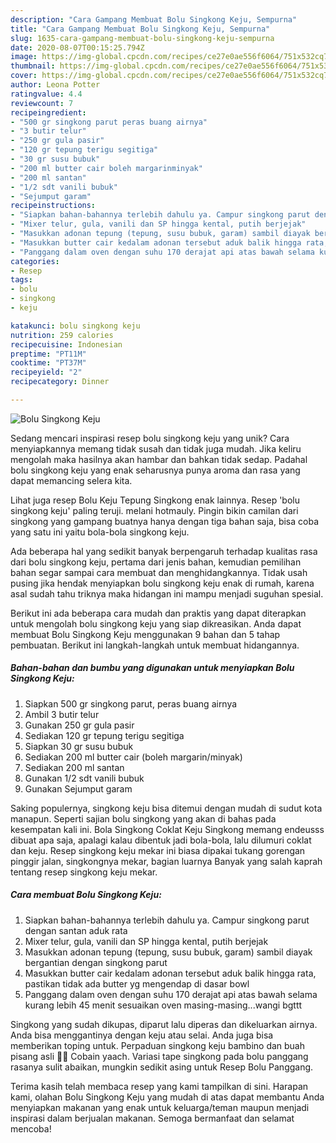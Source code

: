 ```yaml
---
description: "Cara Gampang Membuat Bolu Singkong Keju, Sempurna"
title: "Cara Gampang Membuat Bolu Singkong Keju, Sempurna"
slug: 1635-cara-gampang-membuat-bolu-singkong-keju-sempurna
date: 2020-08-07T00:15:25.794Z
image: https://img-global.cpcdn.com/recipes/ce27e0ae556f6064/751x532cq70/bolu-singkong-keju-foto-resep-utama.jpg
thumbnail: https://img-global.cpcdn.com/recipes/ce27e0ae556f6064/751x532cq70/bolu-singkong-keju-foto-resep-utama.jpg
cover: https://img-global.cpcdn.com/recipes/ce27e0ae556f6064/751x532cq70/bolu-singkong-keju-foto-resep-utama.jpg
author: Leona Potter
ratingvalue: 4.4
reviewcount: 7
recipeingredient:
- "500 gr singkong parut peras buang airnya"
- "3 butir telur"
- "250 gr gula pasir"
- "120 gr tepung terigu segitiga"
- "30 gr susu bubuk"
- "200 ml butter cair boleh margarinminyak"
- "200 ml santan"
- "1/2 sdt vanili bubuk"
- "Sejumput garam"
recipeinstructions:
- "Siapkan bahan-bahannya terlebih dahulu ya. Campur singkong parut dengan santan aduk rata"
- "Mixer telur, gula, vanili dan SP hingga kental, putih berjejak"
- "Masukkan adonan tepung (tepung, susu bubuk, garam) sambil diayak bergantian dengan singkong parut"
- "Masukkan butter cair kedalam adonan tersebut aduk balik hingga rata, pastikan tidak ada butter yg mengendap di dasar bowl"
- "Panggang dalam oven dengan suhu 170 derajat api atas bawah selama kurang lebih 45 menit sesuaikan oven masing-masing...wangi bgttt"
categories:
- Resep
tags:
- bolu
- singkong
- keju

katakunci: bolu singkong keju 
nutrition: 259 calories
recipecuisine: Indonesian
preptime: "PT11M"
cooktime: "PT37M"
recipeyield: "2"
recipecategory: Dinner

---
```



![Bolu Singkong Keju](https://img-global.cpcdn.com/recipes/ce27e0ae556f6064/751x532cq70/bolu-singkong-keju-foto-resep-utama.jpg)

Sedang mencari inspirasi resep bolu singkong keju yang unik? Cara menyiapkannya memang tidak susah dan tidak juga mudah. Jika keliru mengolah maka hasilnya akan hambar dan bahkan tidak sedap. Padahal bolu singkong keju yang enak seharusnya punya aroma dan rasa yang dapat memancing selera kita.

Lihat juga resep Bolu Keju Tepung Singkong enak lainnya. Resep &#39;bolu singkong keju&#39; paling teruji. melani hotmauly. Pingin bikin camilan dari singkong yang gampang buatnya hanya dengan tiga bahan saja, bisa coba yang satu ini yaitu bola-bola singkong keju.

Ada beberapa hal yang sedikit banyak berpengaruh terhadap kualitas rasa dari bolu singkong keju, pertama dari jenis bahan, kemudian pemilihan bahan segar sampai cara membuat dan menghidangkannya. Tidak usah pusing jika hendak menyiapkan bolu singkong keju enak di rumah, karena asal sudah tahu triknya maka hidangan ini mampu menjadi suguhan spesial.


Berikut ini ada beberapa cara mudah dan praktis yang dapat diterapkan untuk mengolah bolu singkong keju yang siap dikreasikan. Anda dapat membuat Bolu Singkong Keju menggunakan 9 bahan dan 5 tahap pembuatan. Berikut ini langkah-langkah untuk membuat hidangannya.

<!--inarticleads1-->

##### Bahan-bahan dan bumbu yang digunakan untuk menyiapkan Bolu Singkong Keju:

1. Siapkan 500 gr singkong parut, peras buang airnya
1. Ambil 3 butir telur
1. Gunakan 250 gr gula pasir
1. Sediakan 120 gr tepung terigu segitiga
1. Siapkan 30 gr susu bubuk
1. Sediakan 200 ml butter cair (boleh margarin/minyak)
1. Sediakan 200 ml santan
1. Gunakan 1/2 sdt vanili bubuk
1. Gunakan Sejumput garam


Saking populernya, singkong keju bisa ditemui dengan mudah di sudut kota manapun. Seperti sajian bolu singkong yang akan di bahas pada kesempatan kali ini. Bola Singkong Coklat Keju Singkong memang endeusss dibuat apa saja, apalagi kalau dibentuk jadi bola-bola, lalu dilumuri coklat dan keju. Resep singkong keju mekar ini biasa dipakai tukang gorengan pinggir jalan, singkongnya mekar, bagian luarnya Banyak yang salah kaprah tentang resep singkong keju mekar. 

<!--inarticleads2-->

##### Cara membuat Bolu Singkong Keju:

1. Siapkan bahan-bahannya terlebih dahulu ya. Campur singkong parut dengan santan aduk rata
1. Mixer telur, gula, vanili dan SP hingga kental, putih berjejak
1. Masukkan adonan tepung (tepung, susu bubuk, garam) sambil diayak bergantian dengan singkong parut
1. Masukkan butter cair kedalam adonan tersebut aduk balik hingga rata, pastikan tidak ada butter yg mengendap di dasar bowl
1. Panggang dalam oven dengan suhu 170 derajat api atas bawah selama kurang lebih 45 menit sesuaikan oven masing-masing...wangi bgttt


Singkong yang sudah dikupas, diparut lalu diperas dan dikeluarkan airnya. Anda bisa menggantinya dengan keju atau selai. Anda juga bisa memberikan toping untuk. Perpaduan singkong keju bambino dan buah pisang asli 👍🏼 Cobain yaach. Variasi tape singkong pada bolu panggang rasanya sulit abaikan, mungkin sedikit asing untuk Resep Bolu Panggang. 

Terima kasih telah membaca resep yang kami tampilkan di sini. Harapan kami, olahan Bolu Singkong Keju yang mudah di atas dapat membantu Anda menyiapkan makanan yang enak untuk keluarga/teman maupun menjadi inspirasi dalam berjualan makanan. Semoga bermanfaat dan selamat mencoba!
